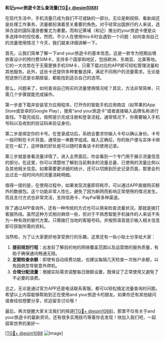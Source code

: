 **和记your旅遊卡怎么查流量[[TG💪+ @esim1088](https://t.me/s/esim1088)]**

在现代生活中，手机流量已成为我们不可或缺的一部分。无论是刷视频、看新闻还是处理工作事务，流量都扮演着至关重要的角色。对于经常出国旅行的人来说，选择合适的国际漫游套餐尤为重要。而和记黄埔（和记）推出的your旅遊卡便是众多选择中的佼佼者。然而，不少人在使用this卡时会遇到一个问题：如何查询自己的流量使用情况？今天，我们就来详细讲解一下。

首先，让我们简单了解一下and your旅遊卡的基本信息。这是一款专为短期出境旅客设计的预付费SIM卡，支持多个国家和地区，包括欧洲、东南亚、北美等地。它的一大优势在于无需更换手机SIM卡，只需下载对应的APP即可轻松管理流量和其他服务。此外，这张卡还提供多种套餐选择，满足不同用户的流量需求。无论是短途旅行还是长期居留，都能找到适合自己的选项。

那么，问题来了，如何查询自己购买的流量使用情况呢？其实，方法非常简单，只需几个步骤就能完成操作。

第一步是下载并安装官方应用程序。打开你的智能手机应用商店（如苹果的App Store或安卓的Google Play），搜索“and your旅遊卡”或者直接输入品牌名称进行查找。下载完成后，按照提示完成注册和登录流程。通常情况下，你需要输入手机号码以及收到的验证码来验证身份。

第二步是绑定你的卡号。在登录成功后，系统会要求你输入卡号以确认身份。卡号一般印制在卡片背面，通常由一串数字组成。输入正确后，你的账户便与实体卡绑定在一起了。这样做的好处是可以随时查看该卡的使用记录。

第三步就是查看流量详情了。进入主界面后，你会看到一个专门用于展示流量信息的部分。在这里，你可以清楚地了解到当前剩余的流量总量、已使用的流量比例以及其他相关信息。如果需要更详细的统计，还可以切换到历史记录页面，那里会列出过去一段时间内的流量消耗明细。

值得一提的是，在使用过程中，如果发现流量即将耗尽，可以通过APP直接购买额外的数据包。这个功能非常人性化，避免了因为断网而影响正常使用的情况发生。而且支付方式也非常灵活，支持信用卡、PayPal等多种渠道。

除了通过APP查询外，还有一种传统的方式也可以用来检查流量状况。那就是拨打客服热线。虽然这种方式相对麻烦一些，但对于不熟悉智能手机操作的人来说不失为一种有效的替代方案。只需拨打当地的客服号码，并按照语音提示输入相关信息即可获取所需的资料。

当然啦，为了让大家更好地享受旅行的乐趣，这里还有一些小贴士分享给大家：

1. **提前规划行程**：出发前了解目的地的网络覆盖范围以及运营商的服务质量，有助于确保通讯畅通无阻。
2. **定期检查余额**：即使有自动续费功能，也建议每隔几天检查一次账户余额，以免因疏忽导致意外停机。
3. **合理分配流量**：根据实际需求调整每日限额设置，既保证了正常使用又避免了不必要的浪费。

总之，无论是通过官方APP还是电话联系客服，都可以轻松搞定流量查询的问题。希望以上内容能够帮助到正在使用and your旅遊卡的朋友。如果你还有其他疑问或者经验想要分享，欢迎留言讨论哦！

最后，再次提醒大家关注我们的频道[[TG💪+ @esim1088](https://t.me/s/esim1088)]，那里不仅有关于and your旅遊卡的最新资讯，还有很多实用技巧等着你去发现！快加入我们吧，一起探索世界的美好～

[[TG💪+ @esim1088](https://t.me/s/esim1088) ![Image](https://i.postimg.cc/4NQfJmqS/Snipaste-2025-05-13-00-14-12.png)]
